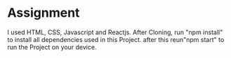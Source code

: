 # Assignment

I used HTML, CSS, Javascript and Reactjs.
After Cloning, run "npm install" to install all dependencies used in this Project.
after this reun"npm start" to run the Project on your device.

